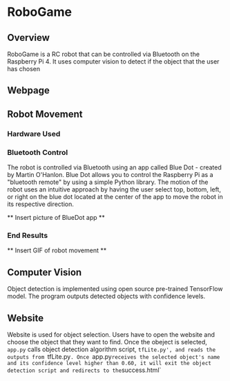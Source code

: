 # RoboGame

## Overview

RoboGame is a RC robot that can be controlled via Bluetooth on the Raspberry Pi 4. It uses computer vision to detect if the object that the user has chosen 

## Webpage

## Robot Movement

### Hardware Used



### Bluetooth Control

The robot is controlled via Bluetooth using an app called Blue Dot - created by Martin O'Hanlon. Blue Dot allows you to control the Raspberry Pi as a "bluetooth remote" by using a simple Python library. The motion of the robot uses an intuitive approach by having the user select top, bottom, left, or right on the blue dot located at the center of the app to move the robot in its respective direction.

** Insert picture of BlueDot app **

### End Results
** Insert GIF of robot movement **


## Computer Vision

Object detection is implemented using open source pre-trained TensorFlow model. The program outputs detected objects with confidence levels.

## Website

Website is used for object selection. Users have to open the website and choose the object that they want to find. Once the obeject is selected, `app.py` calls object detection algorithm script, `tfLite.py', and reads the outputs from `tfLite.py`. Once `app.py` receives the selected object's name and its confidence level higher than 0.60, it will exit the object detection script and redirects to the `success.html`

